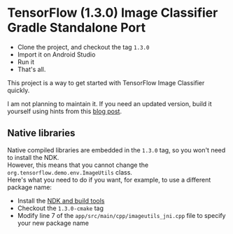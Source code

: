 # TensorFlow (1.3.0) Image Classifier Gradle Standalone Port

- Clone the project, and checkout the tag `1.3.0`
- Import it on Android Studio
- Run it
- That's all.

This project is a way to get started with TensorFlow Image Classifier quickly.

I am not planning to maintain it. If you need an updated version, build it yourself using hints from this [blog post][blog-post].


## Native libraries

Native compiled libraries are embedded in the `1.3.0` tag, so you won't need to install the NDK.  
However, this means that you cannot change the `org.tensorflow.demo.env.ImageUtils` class.  
Here's what you need to do if you want, for example, to use a different package name:

* Install the [NDK and build tools][ndk]
* Checkout the `1.3.0-cmake` tag
* Modify line 7 of the `app/src/main/cpp/imageutils_jni.cpp` file to specify your new package name

[blog-post]: http://nilhcem.com/android/custom-tensorflow-classifier
[ndk]: https://developer.android.com/studio/projects/add-native-code.html
